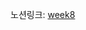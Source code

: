 노션링크: [week8](https://www.notion.so/sujjang/Chapter2-TCP-UDP-32b16368894f445394fd4ed6eb69664d#a4cf85fe07dd4514bea47e59c08e8768)
